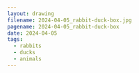 ```yaml
---
layout: drawing
filename: 2024-04-05_rabbit-duck-box.jpg
pagename: 2024-04-05_rabbit-duck-box
date: 2024-04-05
tags:
  - rabbits
  - ducks
  - animals
---
```

